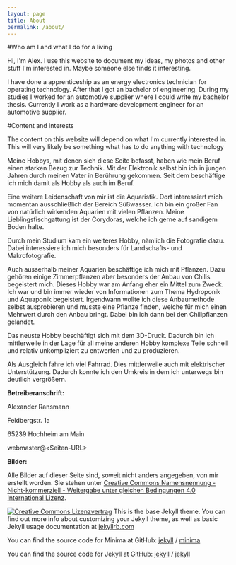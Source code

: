 ```yaml
---
layout: page
title: About
permalink: /about/
---
```


#Who am I and what I do for a living

Hi, I'm Alex. I use this website to document my ideas, my photos and other stuff I'm interested in.
Maybe someone else finds it interesting.

I have done a apprenticeship as an energy electronics technician for operating technology. After that I got an bachelor of engineering. During my studies I worked for an automotive supplier where I could write my bachelor thesis. Currently I work as a hardware development engineer for an automotive supplier.

#Content and interests

The content on this website will depend on what I'm currently interested in. This will very likely be something what has to do anything with technology

Meine Hobbys, mit denen sich diese Seite befasst, haben wie mein Beruf einen starken Bezug zur Technik. Mit der Elektronik selbst bin ich in jungen Jahren durch meinen Vater in Berührung gekommen. Seit dem beschäftige ich mich damit als Hobby als auch im Beruf.

Eine weitere Leidenschaft von mir ist die Aquaristik. Dort interessiert mich momentan ausschließlich der Bereich Süßwasser. Ich bin ein großer Fan von natürlich wirkenden Aquarien mit vielen Pflanzen. Meine Lieblingsfischgattung ist der Corydoras, welche ich gerne auf sandigem Boden halte.

Durch mein Studium kam ein weiteres Hobby, nämlich die Fotografie dazu. Dabei interessiere ich mich besonders für Landschafts- und Makrofotografie.

Auch ausserhalb meiner Aquarien beschäftige ich mich mit Pflanzen. Dazu gehören einige Zimmerpflanzen aber besonders der Anbau von Chilis begeistert mich. Dieses Hobby war am Anfang eher ein Mittel zum Zweck. Ich war und bin immer wieder von Informationen zum Thema Hydroponik und Aquaponik begeistert. Irgendwann wollte ich diese Anbaumethode selbst ausprobieren und musste eine Pflanze finden, welche für mich einen Mehrwert durch den Anbau bringt. Dabei bin ich dann bei den Chilipflanzen gelandet.

Das neuste Hobby beschäftigt sich mit dem 3D-Druck. Dadurch bin ich mittlerweile in der Lage für all meine anderen Hobby komplexe Teile schnell und relativ unkompliziert zu entwerfen und zu produzieren.

Als Ausgleich fahre ich viel Fahrrad. Dies mittlerweile auch mit elektrischer Unterstützung. Dadurch konnte ich den Umkreis in dem ich unterwegs bin deutlich vergrößern.

<strong>Betreiberanschrift:</strong>

Alexander Ransmann

Feldbergstr. 1a

65239 Hochheim am Main

webmaster@&lt;Seiten-URL&gt;

<strong>Bilder:</strong>

Alle Bilder auf dieser Seite sind, soweit nicht anders angegeben, von mir erstellt worden. Sie stehen unter <a href="http://creativecommons.org/licenses/by-nc-sa/4.0/" rel="license">Creative Commons Namensnennung - Nicht-kommerziell - Weitergabe unter gleichen Bedingungen 4.0 International Lizenz</a>.

<a href="http://creativecommons.org/licenses/by-nc-sa/4.0/" rel="license"><img style="border-width: 0;" src="https://i.creativecommons.org/l/by-nc-sa/4.0/88x31.png" alt="Creative Commons Lizenzvertrag" /></a>
This is the base Jekyll theme. You can find out more info about customizing your Jekyll theme, as well as basic Jekyll usage documentation at [jekyllrb.com](https://jekyllrb.com/)

You can find the source code for Minima at GitHub:
[jekyll][jekyll-organization] /
[minima](https://github.com/jekyll/minima)

You can find the source code for Jekyll at GitHub:
[jekyll][jekyll-organization] /
[jekyll](https://github.com/jekyll/jekyll)


[jekyll-organization]: https://github.com/jekyll
